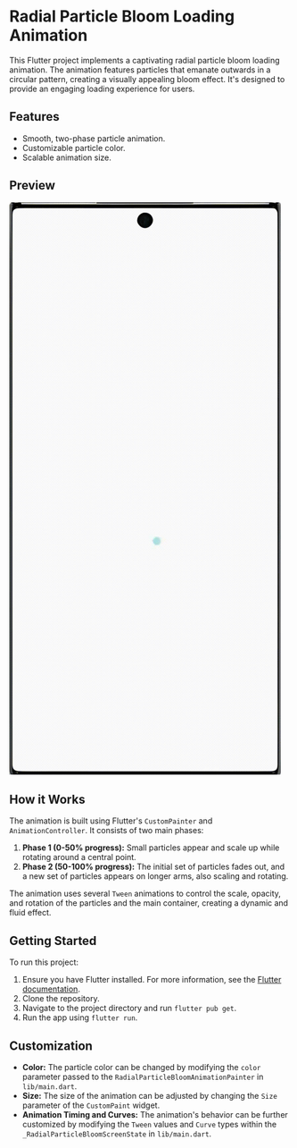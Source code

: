 # Radial Particle Bloom Loading Animation

This Flutter project implements a captivating radial particle bloom loading animation. The animation features particles that emanate outwards in a circular pattern, creating a visually appealing bloom effect. It's designed to provide an engaging loading experience for users.

## Features

- Smooth, two-phase particle animation.
- Customizable particle color.
- Scalable animation size.

## Preview

![Radial Particle Bloom Animation](./assets/preview.gif)

## How it Works

The animation is built using Flutter's `CustomPainter` and `AnimationController`. It consists of two main phases:

1.  **Phase 1 (0-50% progress):** Small particles appear and scale up while rotating around a central point.
2.  **Phase 2 (50-100% progress):** The initial set of particles fades out, and a new set of particles appears on longer arms, also scaling and rotating.

The animation uses several `Tween` animations to control the scale, opacity, and rotation of the particles and the main container, creating a dynamic and fluid effect.

## Getting Started

To run this project:

1.  Ensure you have Flutter installed. For more information, see the [Flutter documentation](https://flutter.dev/docs/get-started/install).
2.  Clone the repository.
3.  Navigate to the project directory and run `flutter pub get`.
4.  Run the app using `flutter run`.

## Customization

- **Color:** The particle color can be changed by modifying the `color` parameter passed to the `RadialParticleBloomAnimationPainter` in `lib/main.dart`.
- **Size:** The size of the animation can be adjusted by changing the `Size` parameter of the `CustomPaint` widget.
- **Animation Timing and Curves:** The animation's behavior can be further customized by modifying the `Tween` values and `Curve` types within the `_RadialParticleBloomScreenState` in `lib/main.dart`.
